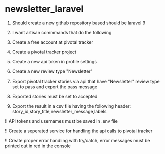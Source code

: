 # newsletter_laravel

1. Should create a new github repository based should be laravel 9

2. I want artisan commmands that do the following

3. Create a free account at pivotal tracker

4. Create a pivotal tracker project

5. Create a new api token in profile settings

6. Create a new review type "Newsletter"

7. Export pivotal tracker stories via api that have "Newsletter" review type set to pass and export the pass message

8. Exported stories must be set to accepted

9. Export the result in a csv file having the following header: story_id,story_title,newsletter_message,labels

 

!! API tokens and usernames must be saved in .env file

!! Create a seperated service for handling the api calls to pivotal tracker

!! Create proper error handling with try/catch, error messages must be printed out in red in the console
